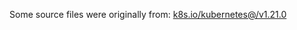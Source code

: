 Some source files were originally from:
    [k8s.io/kubernetes@/v1.21.0](https://github.com/kubernetes/kubernetes/tree/v1.21.0)
    